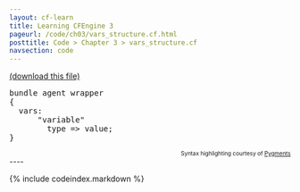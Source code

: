```yaml
---
layout: cf-learn
title: Learning CFEngine 3
pageurl: /code/ch03/vars_structure.cf.html
posttitle: Code > Chapter 3 > vars_structure.cf
navsection: code
---
```


[(download this file)](https://raw.github.com/zzamboni/cf-learn.info/master/src/ch03/vars_structure.cf)

<div class="highlight"><pre><span class="k">bundle</span> <span class="k">agent</span> <span class="nf">wrapper</span>
<span class="p">{</span>
  <span class="kd">vars</span><span class="p">:</span>
      <span class="s">&quot;variable&quot;</span>
        <span class="kr">type</span> <span class="o">=&gt;</span> <span class="nf">value</span><span class="p">;</span>
<span class="p">}</span>
</pre></div>

<div align="right"><font size="-2">Syntax highlighting courtesy of <a href="http://blog.zzamboni.org/cfengine3-lexer-for-pygments">Pygments</a></font></div>
----

{% include codeindex.markdown %}
